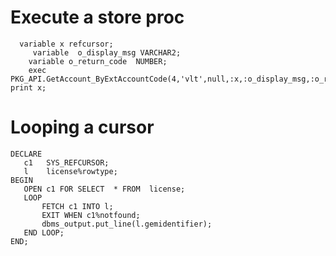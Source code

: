 
# Execute a store proc
	  variable x refcursor;
	     variable  o_display_msg VARCHAR2;
	    variable o_return_code  NUMBER;
	    exec  PKG_API.GetAccount_ByExtAccountCode(4,'vlt',null,:x,:o_display_msg,:o_return_code);
	print x;
  
# Looping a cursor
	DECLARE
	   c1   SYS_REFCURSOR;
	   l    license%rowtype;
	BEGIN
	   OPEN c1 FOR SELECT  * FROM  license;
	   LOOP
	       FETCH c1 INTO l;
	       EXIT WHEN c1%notfound;
	       dbms_output.put_line(l.gemidentifier);
	   END LOOP;
	END;
    
